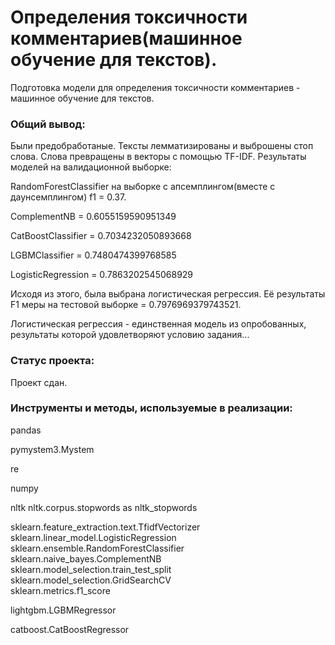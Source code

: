 # Определения токсичности комментариев(машинное обучение для текстов).  

Подготовка модели для определения токсичности комментариев - машинное обучение для текстов.  

### Общий вывод:

Были предобработаные. Тексты лемматизированы и выброшены стоп слова. Слова превращены в векторы с помощью TF-IDF. Результаты моделей на валидационной выборке:

RandomForestClassifier на выборке с апсемплингом(вместе с даунсемплингом) f1 = 0.37.

ComplementNB = 0.6055159590951349

CatBoostClassifier = 0.7034232050893668

LGBMClassifier = 0.7480474399768585

LogisticRegression = 0.7863202545068929

Исходя из этого, была выбрана логистическая регрессия. Её результаты F1 меры на тестовой выборке = 0.7976969379743521.

Логистическая регрессия - единственная модель из опробованных, результаты которой удовлетворяют условию задания...  

### Статус проекта:

Проект сдан.  

### Инструменты и методы, используемые в реализации:

pandas  

pymystem3.Mystem

re

numpy

nltk
nltk.corpus.stopwords as nltk_stopwords

sklearn.feature_extraction.text.TfidfVectorizer
sklearn.linear_model.LogisticRegression
sklearn.ensemble.RandomForestClassifier
sklearn.naive_bayes.ComplementNB  
sklearn.model_selection.train_test_split  
sklearn.model_selection.GridSearchCV  
sklearn.metrics.f1_score  

lightgbm.LGBMRegressor  

catboost.CatBoostRegressor
